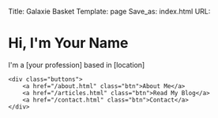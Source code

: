 Title: Galaxie Basket
Template: page
Save_as: index.html
URL: 


<div class="hero-section">
    <h1>Hi, I'm Your Name</h1>
    <p>I'm a [your profession] based in [location]</p>
    
    <div class="buttons">
        <a href="/about.html" class="btn">About Me</a>
        <a href="/articles.html" class="btn">Read My Blog</a>
        <a href="/contact.html" class="btn">Contact</a>
    </div>
</div>
